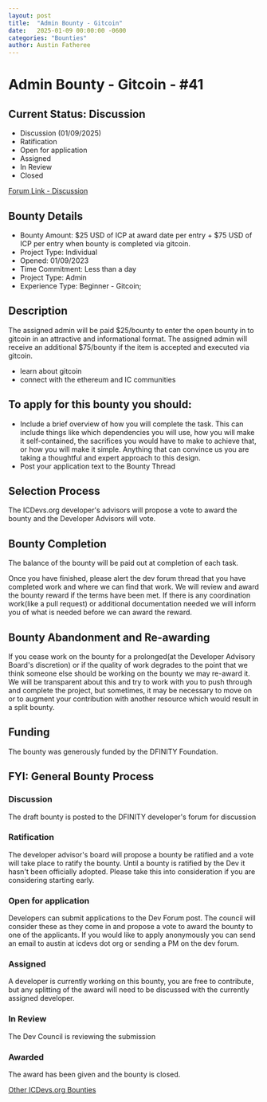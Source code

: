 ```yaml
---
layout: post
title:  "Admin Bounty - Gitcoin"
date:   2025-01-09 00:00:00 -0600
categories: "Bounties"
author: Austin Fatheree
---
```


# Admin Bounty - Gitcoin - #41

## Current Status: Discussion

* Discussion (01/09/2025)
* Ratification 
* Open for application
* Assigned 
* In Review 
* Closed 

[Forum Link - Discussion]()

## Bounty Details

* Bounty Amount: $25 USD of ICP at award date per entry + $75 USD of ICP per entry when bounty is completed via gitcoin.
* Project Type: Individual
* Opened: 01/09/2023
* Time Commitment: Less than a day
* Project Type: Admin
* Experience Type: Beginner - Gitcoin;

## Description

The assigned admin will be paid $25/bounty to enter the open bounty in to gitcoin in an attractive and informational format.  The assigned admin will receive an additional $75/bounty if the item is accepted and executed via gitcoin.

* learn about gitcoin
* connect with the ethereum and IC communities

## To apply for this bounty you should:

* Include a brief overview of how you will complete the task. This can include things like which dependencies you will use, how you will make it self-contained, the sacrifices you would have to make to achieve that, or how you will make it simple. Anything that can convince us you are taking a thoughtful and expert approach to this design.
* Post your application text to the Bounty Thread

## Selection Process

The ICDevs.org developer's advisors will propose a vote to award the bounty and the Developer Advisors will vote.

## Bounty Completion

The balance of the bounty will be paid out at completion of each task.

Once you have finished, please alert the dev forum thread that you have completed work and where we can find that work.  We will review and award the bounty reward if the terms have been met.  If there is any coordination work(like a pull request) or additional documentation needed we will inform you of what is needed before we can award the reward.

## Bounty Abandonment and Re-awarding

If you cease work on the bounty for a prolonged(at the Developer Advisory Board's discretion) or if the quality of work degrades to the point that we think someone else should be working on the bounty we may re-award it.  We will be transparent about this and try to work with you to push through and complete the project, but sometimes, it may be necessary to move on or to augment your contribution with another resource which would result in a split bounty.

## Funding

The bounty was generously funded by the DFINITY Foundation. 


## FYI: General Bounty Process

### Discussion

The draft bounty is posted to the DFINITY developer's forum for discussion

### Ratification

The developer advisor's board will propose a bounty be ratified and a vote will take place to ratify the bounty.  Until a bounty is ratified by the Dev it hasn't been officially adopted. Please take this into consideration if you are considering starting early.

### Open for application

Developers can submit applications to the Dev Forum post.  The council will consider these as they come in and propose a vote to award the bounty to one of the applicants.  If you would like to apply anonymously you can send an email to austin at icdevs dot org or sending a PM on the dev forum.

### Assigned

A developer is currently working on this bounty, you are free to contribute, but any splitting of the award will need to be discussed with the currently assigned developer.

### In Review

The Dev Council is reviewing the submission

### Awarded

The award has been given and the bounty is closed.

[Other ICDevs.org Bounties](https://icdevs.org/bounties.html)


